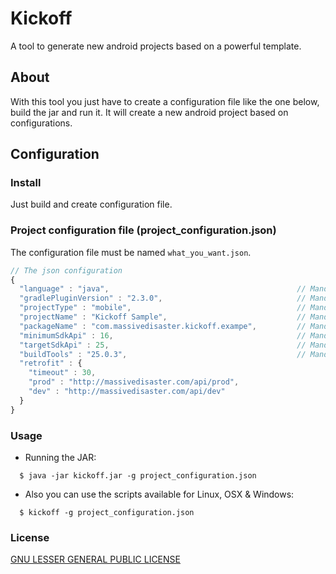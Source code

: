 Kickoff
===============
A tool to generate new android projects based on a powerful template.

About
-----
With this tool you just have to create a configuration file like the one below, build the jar and run it. 
It will create a new android project based on configurations.

Configuration
-------------
### Install

Just build and create configuration file.

### Project configuration file (project_configuration.json)

The configuration file must be named `what_you_want.json`.
```js
// The json configuration
{
  "language" : "java",                                          // Mandatory
  "gradlePluginVersion" : "2.3.0",                              // Mandatory
  "projectType" : "mobile",                                     // Mandatory
  "projectName" : "Kickoff Sample",                             // Mandatory
  "packageName" : "com.massivedisaster.kickoff.exampe",         // Mandatory
  "minimumSdkApi" : 16,                                         // Mandatory
  "targetSdkApi" : 25,                                          // Mandatory
  "buildTools" : "25.0.3",                                      // Mandatory
  "retrofit" : {
    "timeout" : 30,
    "prod" : "http://massivedisaster.com/api/prod",
    "dev" : "http://massivedisaster.com/api/dev"
  }
}

```

### Usage

- Running the JAR:
```
  $ java -jar kickoff.jar -g project_configuration.json
```

- Also you can use the scripts available for Linux, OSX & Windows:
```
  $ kickoff -g project_configuration.json
```

### License
[GNU LESSER GENERAL PUBLIC LICENSE](LICENSE.md)

